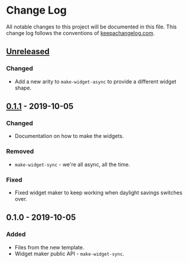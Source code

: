 # Change Log
All notable changes to this project will be documented in this file. This change log follows the conventions of [keepachangelog.com](http://keepachangelog.com/).

## [Unreleased]
### Changed
- Add a new arity to `make-widget-async` to provide a different widget shape.

## [0.1.1] - 2019-10-05
### Changed
- Documentation on how to make the widgets.

### Removed
- `make-widget-sync` - we're all async, all the time.

### Fixed
- Fixed widget maker to keep working when daylight savings switches over.

## 0.1.0 - 2019-10-05
### Added
- Files from the new template.
- Widget maker public API - `make-widget-sync`.

[Unreleased]: https://github.com/your-name/bitcoin-trackdown/compare/0.1.1...HEAD
[0.1.1]: https://github.com/your-name/bitcoin-trackdown/compare/0.1.0...0.1.1
